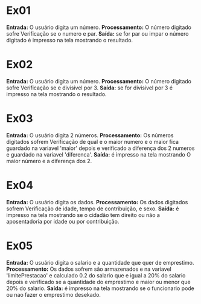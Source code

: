 # Ex01

**Entrada:** O usuário digita um número.
**Processamento:** O número digitado sofre Verificação se o numero e par.
**Saída:** se for par ou impar o número digitado é impresso na tela mostrando o resultado.

# Ex02

**Entrada:** O usuário digita um número.
**Processamento:** O número digitado sofre Verificação se e divisivel por 3.
**Saída:** se for divisivel por 3 é impresso na tela mostrando 
o resultado.

# Ex03

**Entrada:** O usuário digita 2 números.
**Processamento:** Os números digitados sofrem Verificação de qual e o maior numero e o maior fica guardado na variavel 'maior' depois e verificado a diferença dos 2 numeros e guardado na variavel 'diferenca'.
**Saída:** é impresso na tela mostrando O maior número e a diferença dos 2.

# Ex04

**Entrada:** O usuário digita os dados.
**Processamento:** Os dados digitados sofrem Verificação de idade, tempo de contribuição, e sexo.
**Saída:** é impresso na tela mostrando se o cidadão tem direito ou não a aposentadoria por idade ou por contribuição.

# Ex05

**Entrada:** O usuário digita o salario e a quantidade que quer de emprestimo.
**Processamento:** Os dados sofrem são armazenados e na variavel 'limitePrestacao' e calculado 0.2 do salario que e igual a 20% do salario depois e verificado se a quantidade do emprestimo e maior ou menor que 20% do salario.
**Saída:** é impresso na tela mostrando se o funcionario pode ou nao fazer o emprestimo desekado.